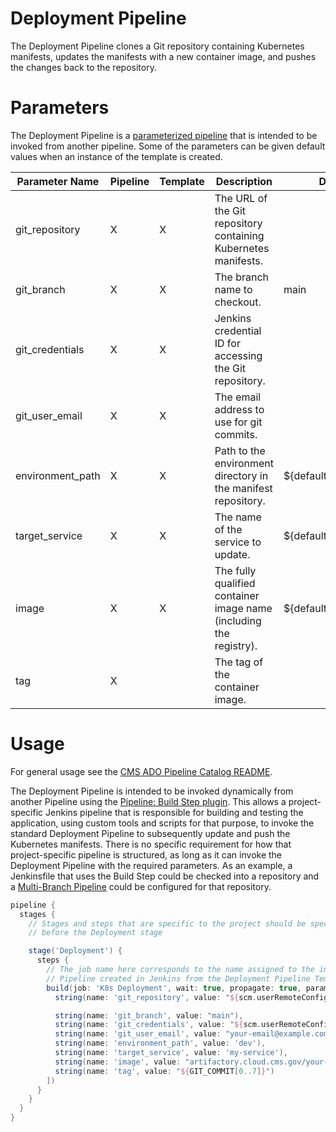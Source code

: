 # Deployment Pipeline

The Deployment Pipeline clones a Git repository containing Kubernetes manifests, updates the manifests with a new container image, and pushes the changes back to the repository.

# Parameters

The Deployment Pipeline is a [parameterized pipeline](https://www.jenkins.io/doc/book/pipeline/syntax/#parameters) that is intended to be invoked from another pipeline. Some of the parameters can be given default values when an instance of the template is created.

| Parameter Name       | Pipeline | Template | Description                                                                 | Default Value          |
|----------------------|----------|----------|-----------------------------------------------------------------------------|------------------------|
| git_repository       | X        | X        | The URL of the Git repository containing Kubernetes manifests.              |                        |
| git_branch           | X        | X        | The branch name to checkout.                                                | main                   |
| git_credentials      | X        | X        | Jenkins credential ID for accessing the Git repository.                     |                        |
| git_user_email       | X        | X        | The email address to use for git commits.                                   |                        |
| environment_path     | X        | X        | Path to the environment directory in the manifest repository.               | ${default_environment_path} |
| target_service       | X        | X        | The name of the service to update.                                          | ${default_target_service}    |
| image                | X        | X        | The fully qualified container image name (including the registry).          | ${default_image}       |
| tag                  | X        |          | The tag of the container image.                                             |                        |

# Usage

For general usage see the [CMS ADO Pipeline Catalog README](../../README.md).

The Deployment Pipeline is intended to be invoked dynamically from another Pipeline using the [Pipeline: Build Step plugin](https://plugins.jenkins.io/pipeline-build-step/). This allows a project-specific Jenkins pipeline that is responsible for building and testing the application, using custom tools and scripts for that purpose, to invoke the standard Deployment Pipeline to subsequently update and push the Kubernetes manifests. There is no specific requirement for how that project-specific pipeline is structured, as long as it can invoke the Deployment Pipeline with the required parameters. As an example, a Jenkinsfile that uses the Build Step could be checked into a repository and a [Multi-Branch Pipeline](https://www.jenkins.io/doc/book/pipeline/multibranch/) could be configured for that repository.

```groovy
pipeline {
  stages {
    // Stages and steps that are specific to the project should be specified
    // before the Deployment stage

    stage('Deployment') {
      steps {
        // The job name here corresponds to the name assigned to the instance of the Deployment
        // Pipeline created in Jenkins from the Deployment Pipeline Template.
        build(job: 'K8s Deployment', wait: true, propagate: true, parameters: [
          string(name: 'git_repository', value: "${scm.userRemoteConfigs[0].url}"),

          string(name: 'git_branch', value: "main"),
          string(name: 'git_credentials', value: "${scm.userRemoteConfigs[0].credentialsId}"),
          string(name: 'git_user_email', value: "your-email@example.com"),
          string(name: 'environment_path', value: 'dev'),
          string(name: 'target_service', value: 'my-service'),
          string(name: 'image', value: "artifactory.cloud.cms.gov/your-account/your-app:${GIT_COMMIT[0..7]}"),
          string(name: 'tag', value: "${GIT_COMMIT[0..7]}")
        ])
      }
    }
  }
}
